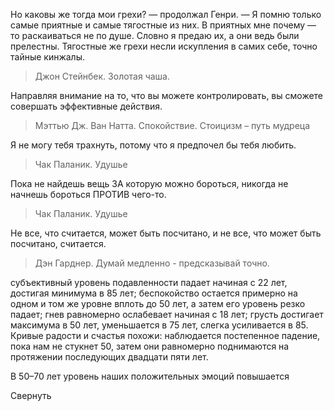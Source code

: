 Но каковы же тогда мои грехи? — продолжал Генри. — Я помню только самые приятные и самые тягостные из них. В приятных мне почему — то раскаиваться не по душе. Словно я предаю их, а они ведь были прелестны. Тягостные же грехи несли искупления в самих себе, точно тайные кинжалы.
> Джон Стейнбек. Золотая чаша.

Направляя внимание на то, что вы можете контролировать, вы сможете совершать эффективные действия.
> Мэттью Дж. Ван Натта. Спокойствие. Стоицизм – путь мудреца

Я не могу тебя трахнуть, потому что я предпочел бы тебя любить.
> Чак Паланик. Удушье

Пока не найдешь вещь ЗА которую можно бороться, никогда не начнешь бороться ПРОТИВ чего-то.
> Чак Паланик. Удушье

Не все, что считается, может быть посчитано, и не все, что может быть посчитано, считается.
> Дэн Гарднер. Думай медленно - предсказывай точно. 

субъективный уровень подавленности падает начиная с 22 лет, достигая минимума в 85 лет; беспокойство остается примерно на одном и том же уровне вплоть до 50 лет, а затем его уровень резко падает; гнев равномерно ослабевает начиная с 18 лет; грусть достигает максимума в 50 лет, уменьшается в 75 лет, слегка усиливается в 85. Кривые радости и счастья похожи: наблюдается постепенное падение, пока нам не стукнет 50, затем они равномерно поднимаются на протяжении последующих двадцати пяти лет.

В 50–70 лет уровень наших положительных эмоций повышается

Свернуть